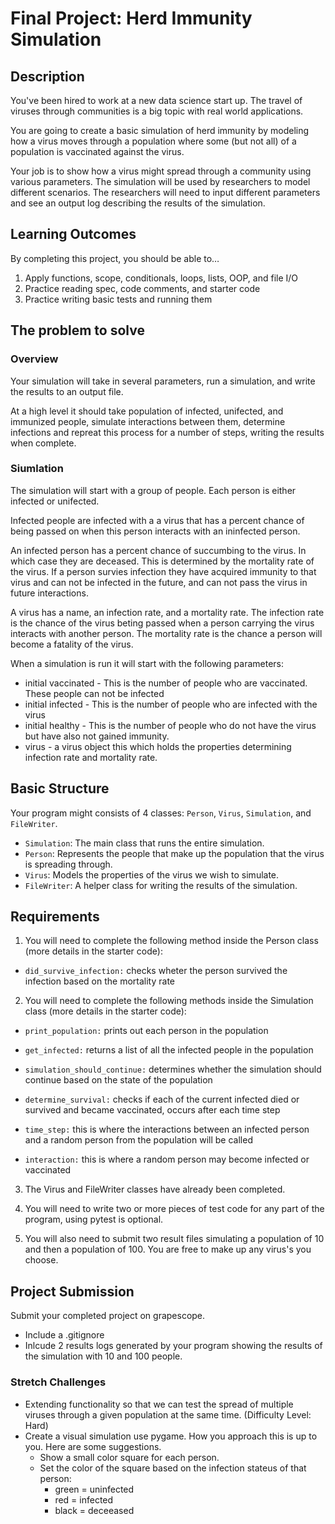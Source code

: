 
# Final Project: Herd Immunity Simulation

## Description

You've been  hired to work at a new data science start up. The travel of viruses through communities is a big topic with real world applications. 

You are going to create a basic simulation of herd immunity by modeling how a virus moves through a population where some (but not all) of a population is vaccinated against the virus.

Your job is to show how a virus might spread through a community using various parameters. The simulation will be used by researchers to model different scenarios. The researchers will need to input different parameters and see an output log describing the results of the simulation. 

## Learning Outcomes

By completing this project, you should be able to…

1. Apply functions, scope, conditionals, loops, lists, OOP, and file I/O
1. Practice reading spec, code comments, and starter code
1. Practice writing basic tests and running them

## The problem to solve

### Overview

Your simulation will take in several parameters, run a simulation, and write the results to an output file. 

At a high level it should take population of infected, unifected, and immunized people, simulate interactions between them, determine infections and repreat this process for a number of steps, writing the results when complete. 

### Siumlation

The simulation will start with a group of people. Each person is either infected or unifected. 

Infected people are infected with a a virus that has a percent chance of being passed on when this person interacts with an ininfected person. 

An infected person has a percent chance of succumbing to the virus. In which case they are deceased. This is determined by the mortality rate of the virus. If a person survies infection they have acquired immunity to that virus and can not be infected in the future, and can not pass the virus in future interactions. 

A virus has a name, an infection rate, and a mortality rate. The infection rate is the chance of the virus beting passed when a person carrying the virus interacts with another person. The mortality rate is the chance a person will become a fatality of the virus. 

When a simulation is run it will start with the following parameters: 

- initial vaccinated - This is the number of people who are vaccinated. These people can not be infected
- initial infected - This is the number of people who are infected with the virus
- initial healthy - This is the number of people who do not have the virus but have also not gained immunity.
- virus - a virus object this which holds the properties determining infection rate and mortality rate. 

## Basic Structure

Your program might consists of 4 classes: `Person`, `Virus`, `Simulation`, and `FileWriter`.

* `Simulation`: The main class that runs the entire simulation.
* `Person`: Represents the people that make up the population that the virus is spreading through.
* `Virus`: Models the properties of the virus we wish to simulate.
* `FileWriter`: A helper class for writing the results of the simulation.

## Requirements

1. You will need to complete the following method inside the Person class (more details in the starter code):

* `did_survive_infection:` checks wheter the person survived the infection based on the mortality rate

2. You will need to complete the following methods inside the Simulation class (more details in the starter code):

* `print_population:` prints out each person in the population

* `get_infected:` returns a list of all the infected people in the population

* `simulation_should_continue:` determines whether the simulation should continue based on the state of the population

* `determine_survival:` checks if each of the current infected died or survived and became vaccinated, occurs after each time step

* `time_step:` this is where the interactions between an infected person and a random person from the population will be called

* `interaction:` this is where a random person may become infected or vaccinated

3. The Virus and FileWriter classes have already been completed.

4. You will need to write two or more pieces of test code for any part of the program, using pytest is optional. 

5. You will also need to submit two result files simulating a population of 10 and then a population of 100. You are free to make up any virus's you choose.

## Project Submission

Submit your completed project on grapescope. 

- Include a .gitignore
- Inlcude 2 results logs generated by your program showing the results of the simulation with 10 and 100 people. 

### Stretch Challenges

* Extending functionality so that we can test the spread of multiple viruses through a given population at the same time. (Difficulty Level: Hard)
* Create a visual simulation use pygame. How you approach this is up to you. Here are some suggestions. 
	- Show a small color square for each person. 
	- Set the color of the square based on the infection stateus of that person: 
		- green = uninfected
		- red = infected
		- black = deceeased
